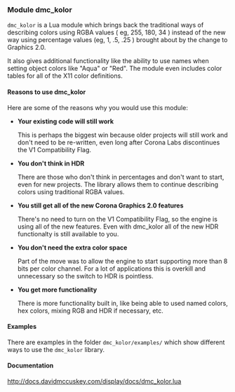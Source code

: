 ### Module dmc_kolor ###

`dmc_kolor` is a Lua module which brings back the traditional ways of describing colors using RGBA values ( eg, 255, 180, 34 ) instead of the new way using percentage values (eg, 1, .5, .25 ) brought about by the change to Graphics 2.0.

It also gives additional functionality like the ability to use names when setting object colors like "Aqua" or "Red". The module even includes color tables for all of the X11 color definitions.

#### Reasons to use dmc_kolor ####

Here are some of the reasons why you would use this module:

* **Your existing code will still work**

	This is perhaps the biggest win because older projects will still work and don't need to be re-written, even long after Corona Labs discontinues the V1 Compatibility Flag.

* **You don't think in HDR**

	There are those who don't think in percentages and don't want to start, even for new projects.  The library allows them to continue describing colors using traditional RGBA values.

* **You still get all of the new Corona Graphics 2.0 features**

	There's no need to turn on the V1 Compatibility Flag, so the engine is using all of the new features. Even with dmc_kolor all of the new HDR functionalty is still available to you.

* **You don't need the extra color space**

	Part of the move was to allow the engine to start supporting more than 8 bits per color channel. For a lot of applications this is overkill and unnecessary so the switch to HDR is pointless.

* **You get more functionality**

	There is more functionality built in, like being able to used named colors, hex colors, mixing RGB and HDR if necessary, etc.

#### Examples ####

There are examples in the folder `dmc_kolor/examples/` which show different ways to use the `dmc_kolor` library.

#### Documentation ####

http://docs.davidmccuskey.com/display/docs/dmc_kolor.lua

